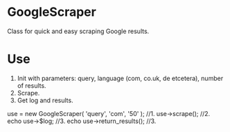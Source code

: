 # GoogleScraper
Class for quick and easy scraping Google results.

# Use
1. Init with parameters: query, language (com, co.uk, de etcetera), number of results.
2. Scrape.
3. Get log and results.

use = new GoogleScraper( 'query', 'com', '50' ); //1.
use->scrape(); //2.
echo use->$log; //3.
echo use->return_results(); //3.
